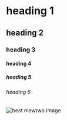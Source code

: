 # heading 1
## heading 2
### heading 3 
#### heading 4
##### heading 5
###### heading 6

![best mewtwo image](https://archives.bulbagarden.net/media/upload/6/64/Movie_1_Deleted_Scene_6.png)
